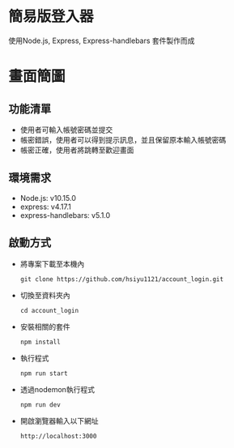 # 簡易版登入器

使用Node.js, Express, Express-handlebars 套件製作而成

# 畫面簡圖
[](https://github.com/hsiyu1121/account_login/blob/master/Account%20Login.png)

## 功能清單
* 使用者可輸入帳號密碼並提交
* 帳密錯誤，使用者可以得到提示訊息，並且保留原本輸入帳號密碼
* 帳密正確，使用者將跳轉至歡迎畫面

## 環境需求
* Node.js: v10.15.0
* express: v4.17.1
* express-handlebars: v5.1.0

## 啟動方式
* 將專案下載至本機內

  ``git clone https://github.com/hsiyu1121/account_login.git``
* 切換至資料夾內

  ``cd account_login``
* 安裝相關的套件

  ``npm install``
* 執行程式

  ``npm run start``
* 透過nodemon執行程式

  ``npm run dev``
* 開啟瀏覽器輸入以下網址

  ``http://localhost:3000``


